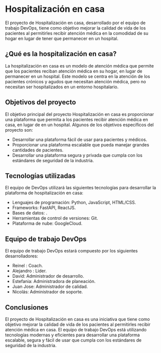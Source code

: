 # Hospitalización en casa

El proyecto de Hospitalización en casa, desarrollado por el equipo de trabajo DevOps, tiene como objetivo mejorar la calidad de vida de los pacientes al permitirles recibir atención médica en la comodidad de su hogar en lugar de tener que permanecer en un hospital.

## ¿Qué es la hospitalización en casa?

La hospitalización en casa es un modelo de atención médica que permite que los pacientes reciban atención médica en su hogar, en lugar de permanecer en un hospital. Este modelo se centra en la atención de los pacientes crónicos y agudos que necesitan atención médica, pero no necesitan ser hospitalizados en un entorno hospitalario.

## Objetivos del proyecto

El objetivo principal del proyecto Hospitalización en casa es proporcionar una plataforma que permita a los pacientes recibir atención médica en casa, en lugar de en un hospital. Algunos de los objetivos específicos del proyecto son:

- Desarrollar una plataforma fácil de usar para pacientes y médicos.
- Proporcionar una plataforma escalable que pueda manejar grandes cantidades de pacientes.
- Desarrollar una plataforma segura y privada que cumpla con los estándares de seguridad de la industria.

## Tecnologías utilizadas

El equipo de DevOps utilizará las siguientes tecnologías para desarrollar la plataforma de hospitalización en casa:

- Lenguajes de programación: Python, JavaScript, HTML/CSS.
- Frameworks: FastAPI, ReactJS.
- Bases de datos: .
- Herramientas de control de versiones: Git.
- Plataforma de nube: GoogleCloud.

## Equipo de trabajo DevOps

El equipo de trabajo DevOps estará compuesto por los siguientes desarrolladores:

- Reinel : Coach.
- Alejandro : Lider.
- David: Administrador de desarrollo.
- Estefania: Administradora de planeación.
- Juan Jose: Administrador de calidad.
- Nicolás: Administrador de soporte.

## Conclusiones

El proyecto de Hospitalización en casa es una iniciativa que tiene como objetivo mejorar la calidad de vida de los pacientes al permitirles recibir atención médica en casa. El equipo de trabajo DevOps está utilizando tecnologías modernas y eficientes para desarrollar una plataforma escalable, segura y fácil de usar que cumpla con los estándares de seguridad de la industria.
